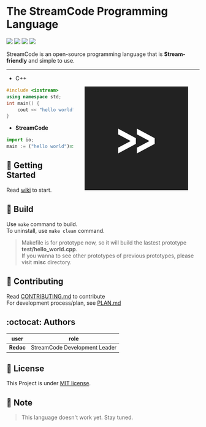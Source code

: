 # The StreamCode Programming Language 

<a><img src="https://img.shields.io/badge/process-Prototyping-red"></a>
<a href="https://github.com/Diggie-Bro/Frog-Prototype-StreamCode/actions/"><img src="https://img.shields.io/badge/protobuild-pass-green"></a>
<a href="https://www.cplusplus.com"><img src="https://img.shields.io/badge/language->=C++-blue"></a>
<a href="./LICENSE"><img src="https://img.shields.io/badge/LICENSE-MIT-pink"></a>

StreamCode is an open-source programming language that is **Stream-friendly** and simple to use.
<br>
<hr>
<img src="./stream.png" height=270 align="right" hspace="30px" vspace="30px">

 - C++  

``` cpp
#include <iostream>
using namespace std;
int main() {
    cout << "hello world";
}
```

- **StreamCode**
``` javascript 
import io;
main := ("hello world")=>(print);
```

## :tada: Getting Started
Read [wiki](https://github.com/Diggie-Bro/StreamCode/wiki) to start.

## :rocket: Build
Use `make` command to build.  
To uninstall, use `make clean` command.
> Makefile is for prototype now, so it will build the lastest prototype **test/hello_world.cpp**.  
> If you wanna to see other prototypes of previous prototypes, please visit **misc** directory.

## :eyes: Contributing
Read [CONTRIBUTING.md](./CONTRIBUTING.md) to contribute  
For development process/plan, see [PLAN.md](./PLAN.md)

## :octocat: Authors
|user|role|
|----|----|
|**Redoc**|StreamCode Development Leader|

## :fax: License
This Project is under [MIT license](./LICENSE).

## :memo: Note
> This language doesn't work yet. Stay tuned.

